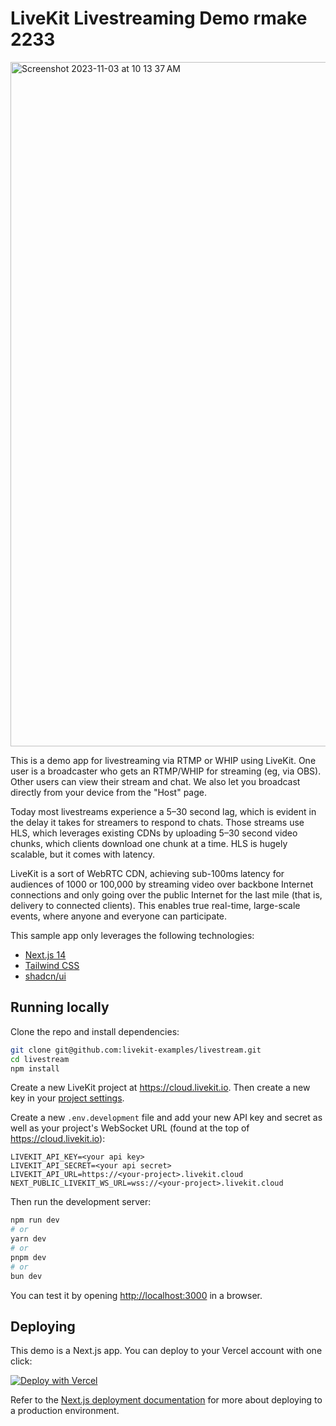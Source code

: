 # LiveKit Livestreaming Demo rmake  2233

<img width="1095" alt="Screenshot 2023-11-03 at 10 13 37 AM" src="https://github.com/livekit/cloud-site/assets/304392/00f28e36-54bd-4b48-84fe-5fc6eb92a309">

This is a demo app for livestreaming via RTMP or WHIP using LiveKit. One user is a broadcaster who gets an RTMP/WHIP for streaming (eg, via OBS). Other users can view their stream and chat. We also let you broadcast directly from your device from the "Host" page.

Today most livestreams experience a 5–30 second lag, which is evident in the delay it takes for streamers to respond to chats. Those streams use HLS, which leverages existing CDNs by uploading 5–30 second video chunks, which clients download one chunk at a time. HLS is hugely scalable, but it comes with latency.

LiveKit is a sort of WebRTC CDN, achieving sub-100ms latency for audiences of 1000 or 100,000 by streaming video over backbone Internet connections and only going over the public Internet for the last mile (that is, delivery to connected clients). This enables true real-time, large-scale events, where anyone and everyone can participate.

This sample app only leverages the following technologies:

- [Next.js 14](https://nextjs.org)
- [Tailwind CSS](https://tailwindcss.com)
- [shadcn/ui](https://github.com/shadcn/ui)

## Running locally

Clone the repo and install dependencies:

```bash
git clone git@github.com:livekit-examples/livestream.git
cd livestream
npm install
```

Create a new LiveKit project at <https://cloud.livekit.io>. Then create a new key in your [project settings](https://cloud.livekit.io/projects/p_/settings/keys).

Create a new `.env.development` file and add your new API key and secret as well as your project's WebSocket URL (found at the top of <https://cloud.livekit.io>):

```
LIVEKIT_API_KEY=<your api key>
LIVEKIT_API_SECRET=<your api secret>
LIVEKIT_API_URL=https://<your-project>.livekit.cloud
NEXT_PUBLIC_LIVEKIT_WS_URL=wss://<your-project>.livekit.cloud
```

Then run the development server:

```bash
npm run dev
# or
yarn dev
# or
pnpm dev
# or
bun dev
```

You can test it by opening <http://localhost:3000> in a browser.

## Deploying

This demo is a Next.js app. You can deploy to your Vercel account with one click:

[![Deploy with Vercel](https://vercel.com/button)](https://vercel.com/new/clone?repository-url=https%3A%2F%2Fgithub.com%2Flivekit-examples%2Flivestream&env=LIVEKIT_API_KEY,LIVEKIT_API_SECRET,LIVEKIT_API_URL,NEXT_PUBLIC_LIVEKIT_WS_URL&envDescription=Sign%20up%20for%20an%20account%20at%20https%3A%2F%2Fcloud.livekit.io%20and%20create%20an%20API%20key%20in%20the%20Project%20Settings%20UI)

Refer to the [Next.js deployment documentation](https://nextjs.org/docs/deployment) for more about deploying to a production environment.
